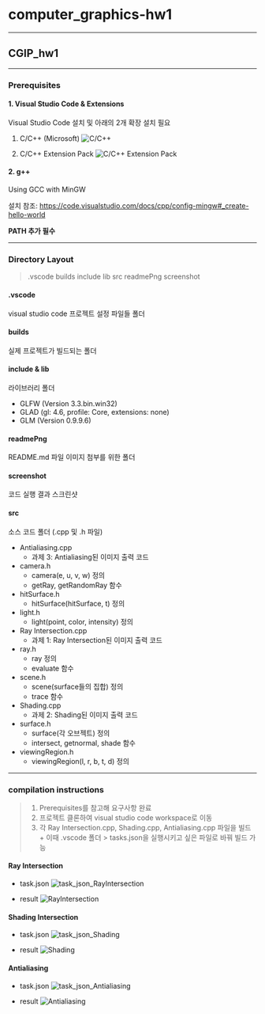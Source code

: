 # computer_graphics-hw1
---
## CGIP_hw1
---

### Prerequisites
#### 1. Visual Studio Code & Extensions
Visual Studio Code 설치 및 아래의 2개 확장 설치 필요
1. C/C++ (Microsoft)
![C/C++](https://github.com/bessrabel/computer_graphics-hw1/blob/main/readmePng/c%2B%2B.PNG)


2. C/C++ Extension Pack
![C/C++ Extension Pack](https://github.com/bessrabel/computer_graphics-hw1/blob/main/readmePng/c%2B%2B_extension.PNG)

#### 2. g++
Using GCC with MinGW

설치 참조: <https://code.visualstudio.com/docs/cpp/config-mingw#_create-hello-world>

**PATH 추가 필수**

---

### Directory Layout
>.vscode
> builds
> include
> lib
> src
> readmePng
> screenshot

#### .vscode
visual studio code 프로젝트 설정 파일들 폴더

#### builds
실제 프로젝트가 빌드되는 폴더

#### include & lib
라이브러리 폴더
+ GLFW (Version 3.3.bin.win32)
+ GLAD (gl: 4.6, profile: Core, extensions: none)
+ GLM (Version 0.9.9.6)

#### readmePng
README.md 파일 이미지 첨부를 위한 폴더

#### screenshot
코드 실행 결과 스크린샷

#### src
소스 코드 폴더 (.cpp 및 .h 파일)
+ Antialiasing.cpp 
    + 과제 3: Antialiasing된 이미지 출력 코드
+ camera.h 
    + camera(e, u, v, w) 정의 
    + getRay, getRandomRay 함수
+ hitSurface.h 
    + hitSurface(hitSurface, t) 정의
+ light.h 
    + light(point, color, intensity) 정의 
+ Ray Intersection.cpp 
    + 과제 1: Ray Intersection된 이미지 출력 코드
+ ray.h 
    + ray 정의 
    + evaluate 함수
+ scene.h 
    + scene(surface들의 집합) 정의 
    + trace 함수
+ Shading.cpp 
    + 과제 2: Shading된 이미지 출력 코드
+ surface.h 
    + surface(각 오브젝트) 정의 
    + intersect, getnormal, shade 함수
+ viewingRegion.h 
    + viewingRegion(l, r, b, t, d) 정의

---

### compilation instructions

> 1. Prerequisites를 참고해 요구사항 완료 
> 2. 프로젝트 클론하여 visual studio code workspace로 이동
> 3. 각 Ray Intersection.cpp, Shading.cpp, Antialiasing.cpp 파일을 빌드
    + 이때 .vscode 폴더 > tasks.json을 실행시키고 싶은 파일로 바꿔 빌드 가능

#### Ray Intersection
+ task.json
![task_json_RayIntersection](https://github.com/bessrabel/computer_graphics-hw1/blob/main/readmePng/task_json_RayIntersection.PNG)

+ result
![RayIntersection](https://github.com/bessrabel/computer_graphics-hw1/blob/main/readmePng/Ray%20Intersection.PNG)

#### Shading Intersection
+ task.json
![task_json_Shading](https://github.com/bessrabel/computer_graphics-hw1/blob/main/readmePng/tasks_json_Shading.PNG)

+ result
![Shading](https://github.com/bessrabel/computer_graphics-hw1/blob/main/readmePng/Shading.png)

#### Antialiasing
+ task.json
![task_json_Antialiasing](https://github.com/bessrabel/computer_graphics-hw1/blob/main/readmePng/tasks_json_Antialiasing.PNG)

+ result
![Antialiasing](https://github.com/bessrabel/computer_graphics-hw1/blob/main/readmePng/Antialiasing.png)

